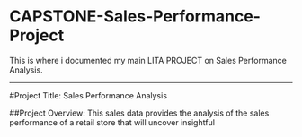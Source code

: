 # CAPSTONE-Sales-Performance-Project
This is where i documented my main LITA PROJECT on Sales Performance Analysis.

---

#Project Title: Sales Performance Analysis 

##Project Overview: This sales data provides the analysis of the sales performance of a retail store that will uncover insightful 